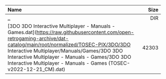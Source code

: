 |Name|Size|
|:---|---:|
|[..](../index.html)|DIR|
|[3DO 3DO Interactive Multiplayer - Manuals - Games.dat](https://raw.githubusercontent.com/open-retrogaming-archive/dat-catalog/main/root/normalized/TOSEC-PIX/3DO/3DO Interactive Multiplayer/Manuals/Games/3DO 3DO Interactive Multiplayer - Manuals - Games/3DO 3DO Interactive Multiplayer - Manuals - Games (TOSEC-v2022-12-21_CM).dat)|42303|
